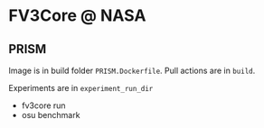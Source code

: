 FV3Core @ NASA
==============

PRISM
-----

Image is in build folder `PRISM.Dockerfile`.
Pull actions are in `build`.

Experiments are in `experiment_run_dir`
 - fv3core run
 - osu benchmark